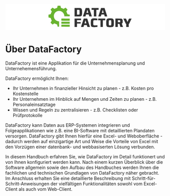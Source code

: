![Logo](Pictures/Logo.png)

# Über DataFactory

DataFactory ist eine Applikation für die Unternehmensplanung und Unternehemensführung.

DataFactory ermöglicht Ihnen:

* Ihr Unternehmen in finanzieller Hinsicht zu planen - z.B. Kosten pro Kostenstelle
* Ihr Unternehmen im Hinblick auf Mengen und Zeiten zu planen - z.B. Personaleinsatztage
* Wissen und Regeln zu zentralisieren - z.B. Checklisten oder Prüfprotokolle

DataFactory kann Daten aus ERP-Systemen integrieren und Folgeapplikationen wie z.B. eine BI-Software mit detaillierten Plandaten versorgen. DataFactory gibt Ihnen hierfür eine Excel- und Weboberfläche - dadurch werden auf einzigartige Art und Weise die Vorteile von Excel mit den Vorzügen einer datenbank- und webbasiserten Lösung verbunden.

In diesem Handbuch erfahren Sie, wie DataFactory im Detail funktionert und von Ihnen konfiguriert werden kann. Nach einem kurzen Überblick über die Software allgemein sowie den Aufbau des Handbuches werden Ihnen die fachlichen und technischen Grundlagen von DataFactory näher gebracht. Im Anschluss erhalten Sie eine detaillierte Beschreibung mit Schritt-für-Schritt-Anweisungen der vielfältigen Funktionalitäten sowohl vom Excel-Client als auch vom Web-Client.


<!---


SX DataFactory ist die Planlösung für Controlling und Finanzen. Sie macht alle vorhandenen Daten für Ihre Planung nutzbar und ist damit das ideale Werkzeug, um Ihr ERP-System oder Ihre BI-Software mit detaillierten Planungsdaten zu ergänzen. SX DataFactory verbindet auf einzigartige Art und Weise die Vorteile von Excel mit den Vorzügen einer datenbankbasierten Lösung.

In diesem Handbuch erfahren Sie, was SX DataFactory ist und was diese Software kann. Nach einem kurzen Überblick über die Software allgemein sowie den Aufbau des Handbuches werden Ihnen die fachlichen und technischen Grundlagen von SX DataFactory näher gebracht. Im Anschluss erhalten Sie eine detaillierte Beschreibung und Schritt-für-Schritt-Anleitung der vielfältigen Funktionalitäten sowohl vom Excel-Client als auch vom Web-Client von SX DataFactory.

-->